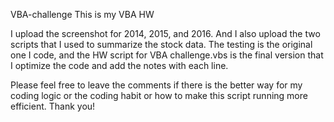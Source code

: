 VBA-challenge
This is my VBA HW

I upload the screenshot for 2014, 2015, and 2016. And I also upload the two scripts that I used to summarize the stock data. The testing is the original one I code, and the HW script for VBA challenge.vbs is the final version that I optimize the code and add the notes with each line.

Please feel free to leave the comments if there is the better way for my coding logic or the coding habit or how to make this script running more efficient. Thank you!
